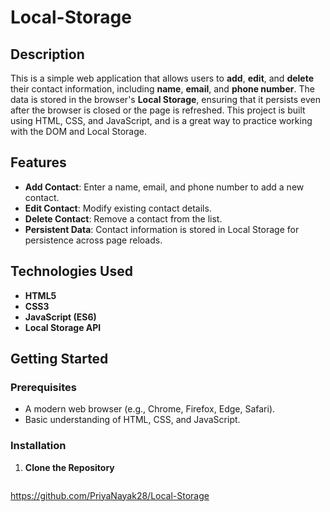 # Local-Storage

## Description

This is a simple web application that allows users to **add**, **edit**, and **delete** their contact information, including **name**, **email**, and **phone number**. The data is stored in the browser's **Local Storage**, ensuring that it persists even after the browser is closed or the page is refreshed. This project is built using HTML, CSS, and JavaScript, and is a great way to practice working with the DOM and Local Storage.

## Features

- **Add Contact**: Enter a name, email, and phone number to add a new contact.
- **Edit Contact**: Modify existing contact details.
- **Delete Contact**: Remove a contact from the list.
- **Persistent Data**: Contact information is stored in Local Storage for persistence across page reloads.

## Technologies Used

- **HTML5**
- **CSS3**
- **JavaScript (ES6)**
- **Local Storage API**

## Getting Started

### Prerequisites

- A modern web browser (e.g., Chrome, Firefox, Edge, Safari).
- Basic understanding of HTML, CSS, and JavaScript.

### Installation

1. **Clone the Repository**

   ```bash
  https://github.com/PriyaNayak28/Local-Storage

